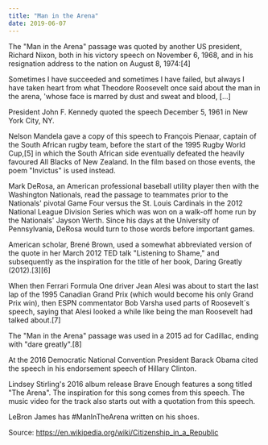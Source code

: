 ```yaml
---
title: "Man in the Arena"
date: 2019-06-07
---
```


The "Man in the Arena" passage was quoted by another US president, Richard Nixon, both in his victory speech on November 6, 1968, and in his resignation address to the nation on August 8, 1974:[4]

Sometimes I have succeeded and sometimes I have failed, but always I have taken heart from what Theodore Roosevelt once said about the man in the arena, 'whose face is marred by dust and sweat and blood, [...]

President John F. Kennedy quoted the speech December 5, 1961 in New York City, NY.

Nelson Mandela gave a copy of this speech to François Pienaar, captain of the South African rugby team, before the start of the 1995 Rugby World Cup,[5] in which the South African side eventually defeated the heavily favoured All Blacks of New Zealand. In the film based on those events, the poem "Invictus" is used instead.

Mark DeRosa, an American professional baseball utility player then with the Washington Nationals, read the passage to teammates prior to the Nationals' pivotal Game Four versus the St. Louis Cardinals in the 2012 National League Division Series which was won on a walk-off home run by the Nationals' Jayson Werth. Since his days at the University of Pennsylvania, DeRosa would turn to those words before important games.

American scholar, Brené Brown, used a somewhat abbreviated version of the quote in her March 2012 TED talk "Listening to Shame," and subsequently as the inspiration for the title of her book, Daring Greatly (2012).[3][6]

When then Ferrari Formula One driver Jean Alesi was about to start the last lap of the 1995 Canadian Grand Prix (which would become his only Grand Prix win), then ESPN commentator Bob Varsha used parts of Roosevelt´s speech, saying that Alesi looked a while like being the man Roosevelt had talked about.[7]

The "Man in the Arena" passage was used in a 2015 ad for Cadillac, ending with "dare greatly".[8]

At the 2016 Democratic National Convention President Barack Obama cited the speech in his endorsement speech of Hillary Clinton.

Lindsey Stirling's 2016 album release Brave Enough features a song titled "The Arena". The inspiration for this song comes from this speech. The music video for the track also starts out with a quotation from this speech.

LeBron James has #ManInTheArena written on his shoes.

Source: https://en.wikipedia.org/wiki/Citizenship_in_a_Republic
